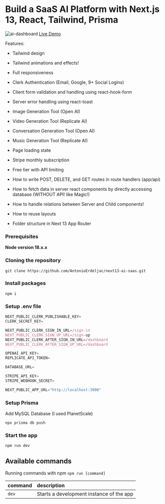# Build a SaaS AI Platform with Next.js 13, React, Tailwind, Prisma

![ai-dashboard](https://github.com/itsashishsahu/nextjs-ai-gpt-saas/assets/53578967/30870528-5597-49a5-a0db-8d33ce10cac4)
[Live Demo](https://www.itashishsahu.ai)

Features:

- Tailwind design
- Tailwind animations and effects!

- Full responsiveness
- Clerk Authentication (Email, Google, 9+ Social Logins)
- Client form validation and handling using react-hook-form
- Server error handling using react-toast
- Image Generation Tool (Open AI)
- Video Generation Tool (Replicate AI)
- Conversation Generation Tool (Open AI)
- Music Generation Tool (Replicate AI)
- Page loading state
- Stripe monthly subscription
- Free tier with API limiting
- How to write POST, DELETE, and GET routes in route handlers (app/api)
- How to fetch data in server react components by directly accessing database (WITHOUT API! like Magic!)
- How to handle relations between Server and Child components!
- How to reuse layouts
- Folder structure in Next 13 App Router

### Prerequisites

**Node version 18.x.x**

### Cloning the repository

```shell
git clone https://github.com/AntonioErdeljac/next13-ai-saas.git
```

### Install packages

```shell
npm i
```

### Setup .env file


```js
NEXT_PUBLIC_CLERK_PUBLISHABLE_KEY=
CLERK_SECRET_KEY=

NEXT_PUBLIC_CLERK_SIGN_IN_URL=/sign-in
NEXT_PUBLIC_CLERK_SIGN_UP_URL=/sign-up
NEXT_PUBLIC_CLERK_AFTER_SIGN_IN_URL=/dashboard
NEXT_PUBLIC_CLERK_AFTER_SIGN_UP_URL=/dashboard

OPENAI_API_KEY=
REPLICATE_API_TOKEN=

DATABASE_URL=

STRIPE_API_KEY=
STRIPE_WEBHOOK_SECRET=

NEXT_PUBLIC_APP_URL="http://localhost:3000"
```

### Setup Prisma

Add MySQL Database (I used PlanetScale)

```shell
npx prisma db push

```

### Start the app

```shell
npm run dev
```

## Available commands

Running commands with npm `npm run [command]`

| command         | description                              |
| :-------------- | :--------------------------------------- |
| `dev`           | Starts a development instance of the app |
